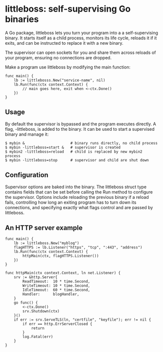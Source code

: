 # littleboss: self-supervising Go binaries

A Go package, littleboss lets you turn your program into a
a self-supervising binary.
It starts itself as a child process, monitors its life cycle,
reloads it if it exits, and can be instructed to replace it with
a new binary.

The supervisor can open sockets for you and share them across
reloads of your program, ensuring no connections are dropped.

Make a program use littleboss by modifying the main function:

```
func main() {
	lb := littlebosss.New("service-name", nil)
	lb.Run(func(ctx context.Context) {
		// main goes here, exit when <-ctx.Done()
	})
}
```

## Usage

By default the supervisor is bypassed and the program executes directly.
A flag, -littleboss, is added to the binary.
It can be used to start a supervised binary and manage it:

```
$ mybin &                     # binary runs directly, no child process
$ mybin -littleboss=start &   # supervisor is created
$ mybin2 -littleboss=reload   # child is replaced by new mybin2 process
$ mybin -littleboss=stop      # supervisor and child are shut down
```

## Configuration

Supervisor options are baked into the binary.
The littleboss struct type contains fields that can be set before calling
the Run method to configure the supervisor.
Options include reloading the previous binary if a reload fails,
controlling how long an exiting program has to turn down its connections,
and specifying exactly what flags control and are passed by littleboss.

## An HTTP server example

```
func main() {
	lb := littleboss.New("myblog")
	flagHTTPS := lb.Listener("https", "tcp", ":443", "address")
	lb.Run(func(ctx context.Context) {
		httpMain(ctx, flagHTTPS.Listener())
	})
}

func httpMain(ctx context.Context, ln net.Listener) {
	srv := &http.Server{
		ReadTimeout:  10 * time.Second,
		WriteTimeout: 10 * time.Second,
		IdleTimeout:  60 * time.Second,
		Handler:      blogHandler,
	}
	go func() {
		<-ctx.Done()
		srv.Shutdown(ctx)
	}()
	if err := srv.ServeTLS(ln, "certfile", "keyfile"); err != nil {
		if err == http.ErrServerClosed {
			return
		}
		log.Fatal(err)
	}
}
```